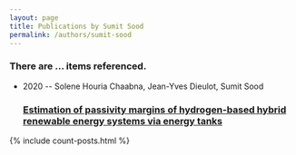 ```yaml
---
layout: page
title: Publications by Sumit Sood
permalink: /authors/sumit-sood
---
```


<h3 id="number-posts">There are ... items referenced.</h3>
<ul class="post-list">
<li><span class='post-meta'>2020 -- Solene Houria Chaabna, Jean-Yves Dieulot, Sumit Sood</span><h3><a class='post-link' href="{{ site.baseurl }}/estimation-of-passivity-margins-of-hydrogen-based-hybrid-renewable-energy-systems-via-energy-tanks">Estimation of passivity margins of hydrogen-based hybrid renewable energy systems via energy tanks</a></h3></li>

</ul>
{% include count-posts.html %}
